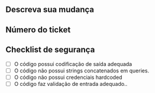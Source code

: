 ## Descreva sua mudança

## Número do ticket

## Checklist de segurança
- [ ] O código possui codificação de saída adequada
- [ ] O código não possui strings concatenados em queries.
- [ ] O código não possui credenciais hardcoded
- [ ] O código faz validação de entrada adequado..
